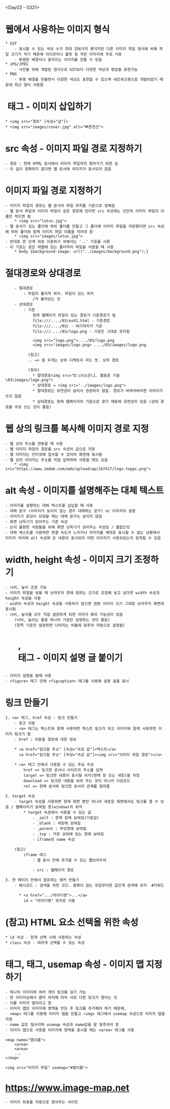 <Day03 - 0321>
<HTML 이미지, 하이퍼링크(링크 만들기)>

# 웹에서 사용하는 이미지 형식
    * GIF
        - 표시할 수 있는 색상 수가 최대 256가지 뿐이지만 다른 이미지 파일 형식에 비해 파일 크기가 작기 때문에 아이콘이나 불릿 등 작은 이미지에 주로 사용
        - 투명한 배경이나 움직이는 이미지를 만들 수 있음
    * JPG/JPEG
        - 사진을 위해 개발된 형식으로 GIF보다 다양한 색상과 명암을 표현가능
    * PNG
        - 투명 배경을 만들면서 다양한 색상도 표현할 수 있으며 네트워크용으로 개발되었기 때문에 최근 많이 사용함


# <img> 태그 - 이미지 삽입하기
    * <img src="경로" [속성="값"]>
    * <img src="images/cover.jpg" alt="빠른연산">


# src 속성 - 이미지 파일 경로 지정하기
    - 경로 : 현재 HTML 문서에서 이미지 파일까지 찾아가기 위한 길
    - 이 길이 정확하지 않다면 웹 문서에 이미지가 표시되지 않음


# 이미지 파일 경로 지정하기
    - 이미지 파일의 경로는 웹 문서의 파일 위치를 기준으로 정해짐
    - 웹 문서 파일과 이미지 파일이 같은 경로에 있다면 src 속성에는 간단히 이미지 파일의 이름만 적으면 됨
        * <img src="lotus.jpg">
    - 웹 문서가 있는 폴더에 하위 폴더를 만들고 그 폴더에 이미지 파일을 저장했다면 src 속성에 하위 폴더와 함께 이미지 파일 이름을 적어야 함
        * <img src="images/lotus.jpg">
    - 반대로 한 단계 위로 이동하기 위해서는 '..' 기호를 사용 
    - 이 기호는 같은 레벨에 있는 폴더끼리 파일을 사용할 때 사용 
        * body {background-image: url("../images/background.png");}


# 절대경로와 상대경로
        - 절대경로 
            : 파일의 물리적 위치. 파일이 있는 위치
                /가 붙어있는 것
        - 상대경로
            : 기준
                현재 웹페이지 파일이 있는 경로가 기준경로가 됨
                file:///..../03/ex01.html - 기준경로
                file:///..../03/ - 여기까지가 기준
                file:///..../03/logo.png - 기준은 그대로 유지됨

                <img src="logo.png">..../03/logo.png
                <img src="images/logo.png> ..../03/images/logo.png

              (참고)
              .. => 점 두개는 상위 디렉토리 라는 뜻. 상위 경로

              (정리)
                * 절대경로<img src="D:\이소은\1. 웹표준 기술\03\images/logo.png">
                * 상대경로 = <img src="../images/logo.png">
                * 절대경로는 유연성이 없어서 권장하지 않음. 경로가 바뀌어버리면 이미지가 뜨지 않음
                * 상대경로는 현재 웹페이지의 기준으로 찾기 때문에 유연성이 있음 (상대 경로를 주로 쓰는 것이 좋음)


# 웹 상의 링크를 복사해 이미지 경로 지정
    - 웹 상의 주소를 연동할 때 사용
    - 웹 이미지 파일의 경로를 src 속성의 값으로 지정
    - 웹 이미지는 인터넷에 접속할 수 있어야 화면에 표시됨
    - 웹 상의 이미지는 주소를 직접 입력하여 사용할 때도 있음
        * <img src="https://www.imdak.com/web/upload/wp/167417/logo.toppc.png">


# alt 속성 - 이미지를 설명해주는 대체 텍스트
    - 이미지를 설명하는 대체 텍스트를 삽입할 때 사용
    - 대체 문구 (이미지가 보이지 않는 경우 대체하는 문구) or 이미지의 설명
    - 이미지가 로딩이 되었을 때는 대체 문구는 보이지 않음
    - 화면 낭독기가 읽어주는 기준 속성 
    - 눈이 불편한 사람들을 위해 화면 낭독기가 읽어주는 속성임 / 웹접근성
    - 대체 텍스트를 사용하면 연결 속도가 느리거나 이미지를 제대로 표시할 수 없는 상황에서 이미지 자리에 alt 속성에 쓴 내용이 표시되어 어떤 이미지가 사용되었는지 짐작할 수 있음


# width, height 속성 - 이미지 크기 조정하기
    - 너비, 높이 조정 가능
    - 이미지 파일을 넣을 때 브라우저 창에 원하는 크기로 조정해 넣고 싶다면 width 속성과 height 속성을 사용
    - width 속성과 height 속성을 사용하지 않으면 원본 이미지 크기 그대로 브라우저 화면에 표시됨
    - 너비, 높이를 모두 직접 설정하게 되면 이미지 왜곡 가능성이 있음
        (너비, 높이는 둘중 하나의 기준만 설정하는 것이 좋음)
        (한쪽 기준만 설정하면 나머지는 비율에 맞추어 자동으로 설정됨)


# <figure>, <figcaption> 태그 - 이미지 설명 글 붙이기
    - 이미지 설명을 할때 사용
    - <figure> 태그 안에 <figcaption> 태그를 사용해 설명 글을 표시


# 링크 만들기
    1. <a> 태그, href 속성 - 링크 만들기
        - 링크 이동
        - <a> 태그는 텍스트와 함께 사용하면 텍스트 링크가 되고 이미지와 함께 사용하면 이미지 링크가 됨
        - href : 이동할 경로에 대한 정보

        * <a href="링크할 주소" [속성="속성 값"]>텍스트</a>
          <a href="링크할 주소" [속성="속성 값"]><img src="이미지 파일 경로"></a>

        * <a> 태그 안에서 사용할 수 있는 주요 속성
            href => 링크한 문서나 사이트의 주소를 입력
            target => 링크한 내용이 표시될 위치(현재 창 또는 새창)을 지정
            download => 링크한 내용을 보여 주는 것이 아니라 다운로드 
            rel	=> 현재 문서와 링크한 문서의 관계를 알려줌

    2. target 속성
        - target 속성을 사용하면 현재 화면 뿐만 아니라 새로운 화면에서도 링크를 열 수 있음 / 웹페이지가 보여질 창(window)의 위치
            * target 속성에서 사용할 수 있는 값
                - _self : 현재 창에 보여짐(기본값)   
                - _blank : 새창에 보여짐
                - _parent : 부모창에 보여짐
                - _top : 가장 상위에 있는 창에 보여짐
                - iframe의 name 속성

        (참고)
            iframe 태그
                : 웹 문서 안에 추가할 수 있는 웹브라우저

                - src : 웹페이지 경로

    3. 한 페이지 안에서 점프하는 앵커 만들기
        - 해시코드 : 검색을 위한 코드. 중복이 없는 유일무이한 값인게 검색에 유리  #키워드

          * <a href=".../아이디명">...</a>
            id = "아이디명" 위치로 이동


# (참고) HTML 요소 선택을 위한 속성
    * id 속성 - 한개 선택 시에 사용하는 속성
    * class 속성 - 여러개 선택할 수 있는 속성


# <map> 태그, <area> 태그, usemap 속성 - 이미지 맵 지정하기
    - 하나의 이미지에 여러 개의 링크를 걸기 가능
    - 한 이미지상에서 클릭 위치에 따라 서로 다른 링크가 열리는 것
    - 이를 이미지 맵이라고 함
    - 이미지 맵은 이미지에 영역을 만든 후 링크를 추가해야 하기 때문에, 
      <map> 태그를 이용해 이미지 맵을 만들고 <img> 태그에서 usemap 속성으로 이미지 맵을 지정
    - name 값은 필수이며 usemap 속성과 name값을 잘 맞추어야 함
    - 이미지 맵으로 사용할 이미지에 영역을 표시할 때는 <area> 태그를 사용  

    <map name="맵이름">
        <area>
        <area>
        ...
    </map>

    <img src="이미지 파일" usemap="#맵이름">


# https://www.image-map.net
    - 이미지 좌표를 자동으로 찾아주는 사이트